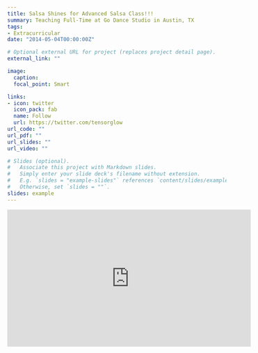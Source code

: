 ```yaml
---
title: Salsa Shines for Advanced Salsa Class!!!
summary: Teaching Full-Time at Go Dance Studio in Austin, TX
tags:
- Extracurricular
date: "2014-05-04T00:00:00Z"

# Optional external URL for project (replaces project detail page).
external_link: ""

image:
  caption: 
  focal_point: Smart

links:
- icon: twitter
  icon_pack: fab
  name: Follow
  url: https://twitter.com/tensorglow
url_code: ""
url_pdf: ""
url_slides: ""
url_video: ""

# Slides (optional).
#   Associate this project with Markdown slides.
#   Simply enter your slide deck's filename without extension.
#   E.g. `slides = "example-slides"` references `content/slides/example-slides.md`.
#   Otherwise, set `slides = ""`.
slides: example
---
```




<!--Embed Youtube Video-->
<iframe width="560" height="315" src="https://www.youtube.com/embed/_xDTZfqZ4M4" frameborder="0" allow="accelerometer; autoplay; encrypted-media; gyroscope; picture-in-picture" allowfullscreen></iframe>